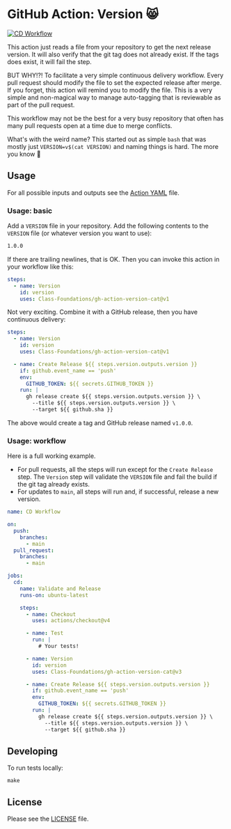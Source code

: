 # GitHub Action: Version :smile_cat:

[![CD Workflow](https://github.com/Class-Foundations/gh-action-version-cat/actions/workflows/cd.yaml/badge.svg?event=push)](https://github.com/Class-Foundations/gh-action-version-cat/actions/workflows/cd.yaml)

This action just reads a file from your repository to get the next release version.
It will also verify that the git tag does not already exist. If the tags does exist,
it will fail the step.

BUT WHY!?! To facilitate a very simple continuous delivery workflow. Every pull request
should modify the file to set the expected release after merge. If you forget, this
action will remind you to modify the file. This is a very simple and non-magical
way to manage auto-tagging that is reviewable as part of the pull request.

This workflow may not be the best for a very busy repository that often has many
pull requests open at a time due to merge conflicts.

What's with the weird name? This started out as simple `bash` that was mostly
just `VERSION=v$(cat VERSION)` and naming things is hard.  The more you know :stars:

## Usage

For all possible inputs and outputs see the [Action YAML](action.yml) file.

### Usage: basic

Add a `VERSION` file in your repository. Add the following contents to the `VERSION` file
(or whatever version you want to use):

```txt
1.0.0
```

If there are trailing newlines, that is OK.  Then you can invoke this action
in your workflow like this:

```yaml
steps:
  - name: Version
    id: version
    uses: Class-Foundations/gh-action-version-cat@v1
```

Not very exciting. Combine it with a GitHub release, then you have continuous
delivery:

```yaml
steps:
  - name: Version
    id: version
    uses: Class-Foundations/gh-action-version-cat@v1

  - name: Create Release ${{ steps.version.outputs.version }}
    if: github.event_name == 'push'
    env:
      GITHUB_TOKEN: ${{ secrets.GITHUB_TOKEN }}
    run: |
      gh release create ${{ steps.version.outputs.version }} \
        --title ${{ steps.version.outputs.version }} \
        --target ${{ github.sha }}
```

The above would create a tag and GitHub release named `v1.0.0`.

### Usage: workflow

Here is a full working example.

* For pull requests, all the steps will run except for the `Create Release` step.
  The `Version` step will validate the `VERSION` file and fail the build if the
  git tag already exists.
* For updates to `main`, all steps will run and, if successful, release a new version.

```yaml
name: CD Workflow

on:
  push:
    branches:
      - main
  pull_request:
    branches:
      - main

jobs:
  cd:
    name: Validate and Release
    runs-on: ubuntu-latest

    steps:
      - name: Checkout
        uses: actions/checkout@v4

      - name: Test
        run: |
          # Your tests!

      - name: Version
        id: version
        uses: Class-Foundations/gh-action-version-cat@v3

      - name: Create Release ${{ steps.version.outputs.version }}
        if: github.event_name == 'push'
        env:
          GITHUB_TOKEN: ${{ secrets.GITHUB_TOKEN }}
        run: |
          gh release create ${{ steps.version.outputs.version }} \
            --title ${{ steps.version.outputs.version }} \
            --target ${{ github.sha }}
```

## Developing

To run tests locally:

```shell script
make
```

## License

Please see the [LICENSE](LICENSE) file.

